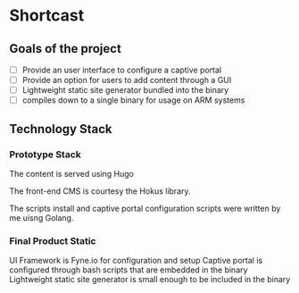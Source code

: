 # Shortcast

## Goals of the project
- [ ] Provide an user interface to configure a captive portal
- [ ] Provide an option for users to add content through a GUI 
- [ ] Lightweight static site generator bundled into the binary
- [ ] compiles down to a single binary for usage on ARM systems

## Technology Stack  

### Prototype Stack
The content is served using Hugo

The front-end CMS is courtesy the Hokus library. 

The scripts install and captive portal configuration scripts were written by me uisng Golang. 

### Final Product Static 
UI Framework is Fyne.io for configuration and setup
Captive portal is configured through bash scripts that are embedded in the binary
Lightweight static site generator is small enough to be included in the binary

